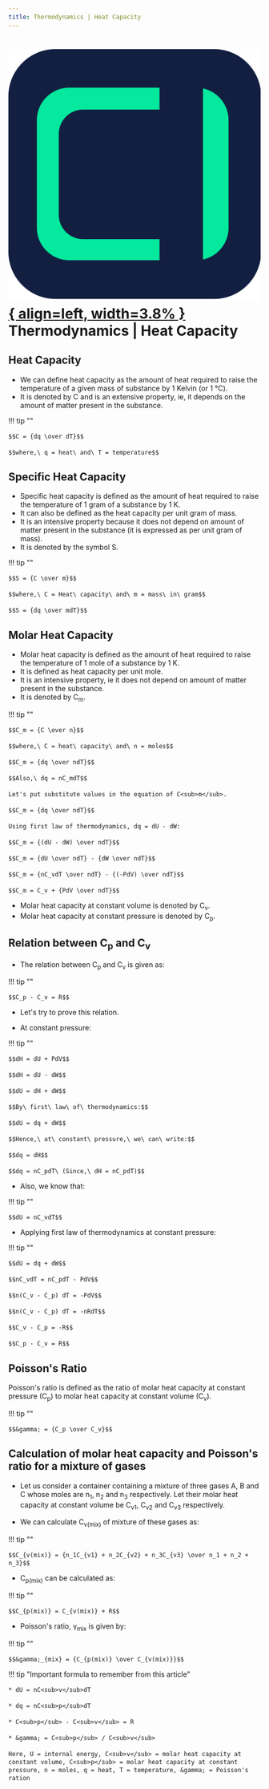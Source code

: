 ```yaml
---
title: Thermodynamics | Heat Capacity
---
```


# [![ChemistryEdu Logo](../../images/favicon.svg){ align=left, width=3.8% }](../../index.md)  Thermodynamics | Heat Capacity

## Heat Capacity

* We can define heat capacity as the amount of heat required to raise the temperature of a given mass of substance by 1 Kelvin (or 1 &#8451;).
* It is denoted by C and is an extensive property, ie, it depends on the amount of matter present in the substance.

!!! tip ""

    $$C = {dq \over dT}$$
    
    $$where,\ q = heat\ and\ T = temperature$$

## Specific Heat Capacity

* Specific heat capacity is defined as the amount of heat required to raise the temperature of 1 gram of a substance by 1 K.
* It can also be defined as the heat capacity per unit gram of mass.
* It is an intensive property because it does not depend on amount of matter present in the substance (it is expressed as per unit gram of mass).
* It is denoted by the symbol S.

!!! tip ""

    $$S = {C \over m}$$
    
    $$where,\ C = Heat\ capacity\ and\ m = mass\ in\ gram$$
    
    $$S = {dq \over mdT}$$

## Molar Heat Capacity

* Molar heat capacity is defined as the amount of heat required to raise the temperature of 1 mole of a substance by 1 K.
* It is defined as heat capacity per unit mole.
* It is an intensive property, ie it does not depend on amount of matter present in the substance.
* It is denoted by C<sub>m</sub>.

!!! tip ""

    $$C_m = {C \over n}$$
    
    $$where,\ C = heat\ capacity\ and\ n = moles$$
    
    $$C_m = {dq \over ndT}$$
    
    $$Also,\ dq = nC_mdT$$
    
    Let's put substitute values in the equation of C<sub>m</sub>.
    
    $$C_m = {dq \over ndT}$$
    
    Using first law of thermodynamics, dq = dU - dW:
    
    $$C_m = {(dU - dW) \over ndT}$$
    
    $$C_m = {dU \over ndT} - {dW \over ndT}$$
    
    $$C_m = {nC_vdT \over ndT} - {(-PdV) \over ndT}$$
    
    $$C_m = C_v + {PdV \over ndT}$$

* Molar heat capacity at constant volume is denoted by C<sub>v</sub>.
* Molar heat capacity at constant pressure is denoted by C<sub>p</sub>.

## Relation between C<sub>p</sub> and C<sub>v</sub>

* The relation between C<sub>p</sub> and C<sub>v</sub> is given as:

!!! tip ""

    $$C_p - C_v = R$$

* Let's try to prove this relation.

* At constant pressure:

!!! tip ""

    $$dH = dU + PdV$$
    
    $$dH = dU - dW$$
    
    $$dU = dH + dW$$
    
    $$By\ first\ law\ of\ thermodynamics:$$
    
    $$dU = dq + dW$$
    
    $$Hence,\ at\ constant\ pressure,\ we\ can\ write:$$
    
    $$dq = dH$$
    
    $$dq = nC_pdT\ (Since,\ dH = nC_pdT)$$

* Also, we know that:

!!! tip ""

    $$dU = nC_vdT$$

* Applying first law of thermodynamics at constant pressure:

!!! tip ""

    $$dU = dq + dW$$
    
    $$nC_vdT = nC_pdT - PdV$$
    
    $$n(C_v - C_p) dT = -PdV$$
    
    $$n(C_v - C_p) dT = -nRdT$$
    
    $$C_v - C_p = -R$$
    
    $$C_p - C_v = R$$

## Poisson's Ratio

Poisson's ratio is defined as the ratio of molar heat capacity at constant pressure (C<sub>p</sub>) to molar heat capacity at constant volume (C<sub>v</sub>).

!!! tip ""

    $$&gamma; = {C_p \over C_v}$$

## Calculation of molar heat capacity and Poisson's ratio for a mixture of gases

* Let us consider a container containing a mixture of three gases A, B and C whose moles are n<sub>1</sub>, n<sub>2</sub> and n<sub>3</sub> respectively. Let their molar heat capacity at constant volume be C<sub>v1</sub>,
  C<sub>v2</sub> and C<sub>v3</sub> respectively.

* We can calculate C<sub>v(mix)</sub> of mixture of these gases as:

!!! tip ""

    $$C_{v(mix)} = {n_1C_{v1} + n_2C_{v2} + n_3C_{v3} \over n_1 + n_2 + n_3}$$

* C<sub>p(mix)</sub> can be calculated as:

!!! tip ""

    $$C_{p(mix)} = C_{v(mix)} + R$$


* Poisson's ratio, &gamma;<sub>mix</sub> is given by:

!!! tip ""

    $$&gamma;_{mix} = {C_{p(mix)} \over C_{v(mix)}}$$


!!! tip "Important formula to remember from this article"

    * dU = nC<sub>v</sub>dT
    
    * dq = nC<sub>p</sub>dT
    
    * C<sub>p</sub> - C<sub>v</sub> = R
    
    * &gamma; = C<sub>p</sub> / C<sub>v</sub>
    
    Here, U = internal energy, C<sub>v</sub> = molar heat capacity at constant volume, C<sub>p</sub> = molar heat capacity at constant pressure, n = moles, q = heat, T = temperature, &gamma; = Poisson's ration